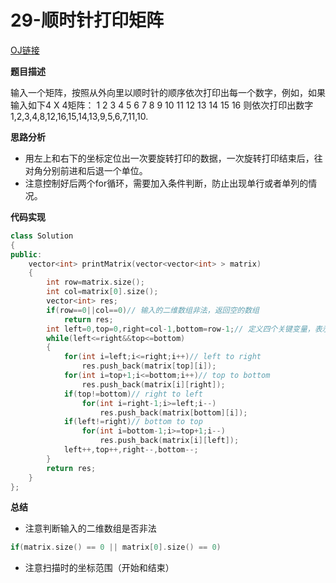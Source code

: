 # 29-顺时针打印矩阵

[OJ链接](https://www.nowcoder.com/practice/9b4c81a02cd34f76be2659fa0d54342a?tpId=13&tqId=11172&tPage=1&rp=1&ru=%2Fta%2Fcoding-interviews&qru=%2Fta%2Fcoding-interviews%2Fquestion-ranking)

**题目描述**

输入一个矩阵，按照从外向里以顺时针的顺序依次打印出每一个数字，例如，如果输入如下4 X 4矩阵： 1 2 3 4 5 6 7 8 9 10 11 12 13 14 15 16 则依次打印出数字1,2,3,4,8,12,16,15,14,13,9,5,6,7,11,10.

**思路分析**

* 用左上和右下的坐标定位出一次要旋转打印的数据，一次旋转打印结束后，往对角分别前进和后退一个单位。
* 注意控制好后两个for循环，需要加入条件判断，防止出现单行或者单列的情况。

**代码实现**

```c++
class Solution 
{
public:
    vector<int> printMatrix(vector<vector<int> > matrix) 
    {
        int row=matrix.size();
        int col=matrix[0].size();
        vector<int> res;
        if(row==0||col==0)// 输入的二维数组非法，返回空的数组
            return res;
        int left=0,top=0,right=col-1,bottom=row-1;// 定义四个关键变量，表示左上和右下的打印范围
        while(left<=right&&top<=bottom)
        {
            for(int i=left;i<=right;i++)// left to right
                res.push_back(matrix[top][i]);
            for(int i=top+1;i<=bottom;i++)// top to bottom
                res.push_back(matrix[i][right]);
            if(top!=bottom)// right to left
                for(int i=right-1;i>=left;i--)
                    res.push_back(matrix[bottom][i]);
            if(left!=right)// bottom to top
                for(int i=bottom-1;i>=top+1;i--)
                    res.push_back(matrix[i][left]);
            left++,top++,right--,bottom--;
        }
        return res;
    }
};
```

**总结**

* 注意判断输入的二维数组是否非法
```c++
if(matrix.size() == 0 || matrix[0].size() == 0)
```
* 注意扫描时的坐标范围（开始和结束）




